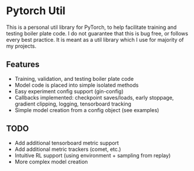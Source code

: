 # Pytorch Util
This is a personal util library for PyTorch, to help facilitate training and testing boiler plate code.
I do not guarantee that this is bug free, or follows every best practice. It is meant as a util library
which I use for majority of my projects.

## Features
- Training, validation, and testing boiler plate code
- Model code is placed into simple isolated methods
- Easy experiment config support (gin-config)
- Callbacks implemented: checkpoint saves/loads, early stoppage, gradient clipping, logging, tensorboard tracking
- Simple model creation from a config object (see examples)

## TODO
- Add additional tensorboard metric support
- Add additional metric trackers (comet, etc.)
- Intuitive RL support (using environment + sampling from replay)
- More complex model creation
